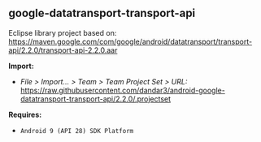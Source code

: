 ## google-datatransport-transport-api

Eclipse library project based on:<br/>
https://maven.google.com/com/google/android/datatransport/transport-api/2.2.0/transport-api-2.2.0.aar

**Import:**
- _File > Import... > Team > Team Project Set > URL:_<br/>
  https://raw.githubusercontent.com/dandar3/android-google-datatransport-transport-api/2.2.0/.projectset

**Requires:**
- `Android 9 (API 28) SDK Platform`